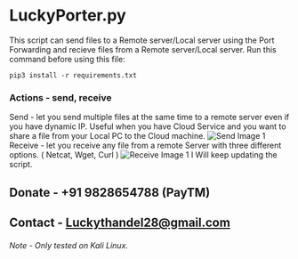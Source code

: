 # LuckyPorter.py
This script can send files to a Remote server/Local server using the Port Forwarding and recieve files from a Remote server/Local server. 
Run this command before using this file:
```
pip3 install -r requirements.txt
```
### Actions - send, receive

Send - let you send multiple files at the same time to a remote server even if you have dynamic IP. Useful when you have Cloud Service and you want to share a file from your Local PC to the Cloud machine.
![Send Image 1](https://github.com/luckythandel/luckyporter/Screenshots/Send.png)
Receive - let you receive any file from a remote Server with three different options. ( Netcat, Wget, Curl )
![Receive Image 1](https://github.com/luckythandel/luckyporter/Screenshots/receive.png)
I Will keep updating the script. 
## Donate - +91 9828654788 (PayTM)
## Contact - Luckythandel28@gmail.com
###### Note - Only tested on Kali Linux.
